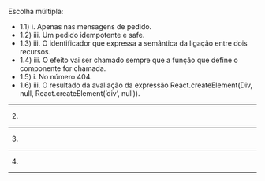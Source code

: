 Escolha múltipla:
- 1.1) i. Apenas nas mensagens de pedido.
- 1.2) iii. Um pedido idempotente e safe.
- 1.3) iii. O identificador que expressa a semântica da ligação entre dois recursos.
- 1.4) iii. O efeito vai ser chamado sempre que a função que define o componente for chamada.
- 1.5) i. No número 404.
- 1.6) iii. O resultado da avaliação da expressão React.createElement(Div, null, React.createElement(’div’, null)).

---
2)


---
3)


---
4)


---
